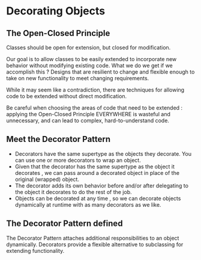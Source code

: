 
# Decorating Objects

## The Open-Closed Principle
Classes should be open for extension, but closed for modification.

Our goal is to allow classes to be easily extended to incorporate new behavior
without modifying existing code. What we do we get if we accomplish this ?
Designs that are resilient to change and flexible enough to take on new functionality to meet
changing requirements.

While it may seem like a contradiction, there are techniques for allowing code to be extended
without direct modification.

Be careful when choosing the areas of code that need to be extended :
applying the Open-Closed Principle EVERYWHERE is wasteful and unnecessary, and can lead to complex,
hard-to-understand code.

## Meet the Decorator Pattern

- Decorators have the same supertype as the objects they decorate.
You can use one or more decorators to wrap an object.
- Given that the decorator has the same supertype as the object it decorates ,
we can pass around a decorated object in place of the original (wrapped) object.
- The decorator adds its own behavior before and/or after delegating to the object it
decorates to do the rest of the job.
- Objects can be decorated at any time , so we can decorate objects dynamically at runtime
with as many decorators as we like.

## The Decorator Pattern defined

The Decorator Pattern attaches additional responsibilities to an object dynamically.
Decorators provide a flexible alternative to subclassing for extending functionality.
